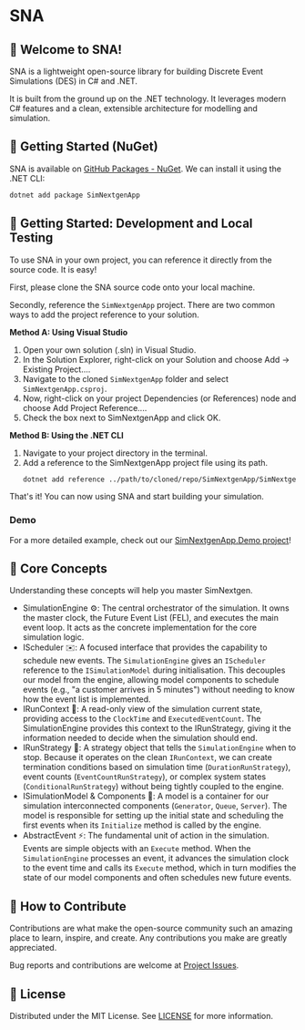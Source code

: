 # SNA

## 👋 Welcome to SNA!

SNA is a lightweight open-source library for building Discrete Event Simulations (DES) in C# and .NET. 

It is built from the ground up on the .NET technology. It leverages modern C# features and a clean, extensible architecture for modelling and simulation.

## 🚀 Getting Started (NuGet)

SNA is available on [GitHub Packages - NuGet](https://github.com/gcl-team/SNA/pkgs/nuget/SimNextGenApp). We can install it using the .NET CLI:

```bash
dotnet add package SimNextgenApp
```

## 🚀 Getting Started: Development and Local Testing

To use SNA in your own project, you can reference it directly from the source code. It is easy!

First, please clone the SNA source code onto your local machine.

Secondly, reference the `SimNextgenApp` project. There are two common ways to add the project reference to your solution.

**Method A: Using Visual Studio**

1. Open your own solution (.sln) in Visual Studio.
2. In the Solution Explorer, right-click on your Solution and choose Add -> Existing Project....
3. Navigate to the cloned `SimNextgenApp` folder and select `SimNextgenApp.csproj`.
4. Now, right-click on your project Dependencies (or References) node and choose Add Project Reference....
5. Check the box next to SimNextgenApp and click OK.

**Method B: Using the .NET CLI**

1. Navigate to your project directory in the terminal.
2. Add a reference to the SimNextgenApp project file using its path.
   ```bash
   dotnet add reference ../path/to/cloned/repo/SimNextgenApp/SimNextgenApp.csproj
   ```

That's it! You can now using SNA and start building your simulation.

### Demo

For a more detailed example, check out our [SimNextgenApp.Demo project](https://github.com/gcl-team/SNA/tree/main/SimNextgenApp.Demo)!

## 🧠 Core Concepts

Understanding these concepts will help you master SimNextgen.

- SimulationEngine ⚙️: The central orchestrator of the simulation. It owns the master clock, the Future Event List (FEL), and executes the main event loop. It acts as the concrete implementation for the core simulation logic.
- IScheduler ✉️: A focused interface that provides the capability to schedule new events. The `SimulationEngine` gives an `IScheduler` reference to the `ISimulationModel` during initialisation. This decouples our model from the engine, allowing model components to schedule events (e.g., "a customer arrives in 5 minutes") without needing to know how the event list is implemented.
- IRunContext 🔎: A read-only view of the simulation current state, providing access to the `ClockTime` and `ExecutedEventCount`. The SimulationEngine provides this context to the IRunStrategy, giving it the information needed to decide when the simulation should end.
- IRunStrategy 🏁: A strategy object that tells the `SimulationEngine` when to stop. Because it operates on the clean `IRunContext`, we can create termination conditions based on simulation time (`DurationRunStrategy`), event counts (`EventCountRunStrategy`), or complex system states (`ConditionalRunStrategy`) without being tightly coupled to the engine.
- ISimulationModel & Components 🧱: A model is a container for our simulation interconnected components (`Generator`, `Queue`, `Server`). The model is responsible for setting up the initial state and scheduling the first events when its `Initialize` method is called by the engine.
- AbstractEvent ⚡: The fundamental unit of action in the simulation. Events are simple objects with an `Execute` method. When the `SimulationEngine` processes an event, it advances the simulation clock to the event time and calls its `Execute` method, which in turn modifies the state of our model components and often schedules new future events.

## 🤝 How to Contribute

Contributions are what make the open-source community such an amazing place to learn, inspire, and create. Any contributions you make are greatly appreciated.

Bug reports and contributions are welcome at [Project Issues](https://github.com/gcl-team/SNA/issues).

## 📜 License
Distributed under the MIT License. See [LICENSE](https://github.com/gcl-team/SNA/blob/main/LICENSE) for more information.
